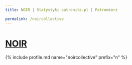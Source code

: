 ```yaml
---
title: NOIR | Statystyki patronite.pl | Patromierz

permalink: /noircollective
---
```


# [NOIR](https://patronite.pl/noircollective)

{% include profile.md name="noircollective" prefix="n" %}
